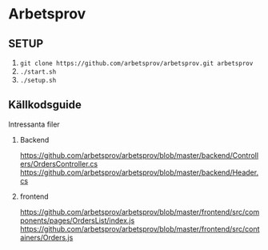 # Arbetsprov

## SETUP

1.  `git clone https://github.com/arbetsprov/arbetsprov.git arbetsprov` 
2.  `./start.sh`
4.  `./setup.sh`
 
## Källkodsguide

Intressanta filer


1. Backend

    https://github.com/arbetsprov/arbetsprov/blob/master/backend/Controllers/OrdersController.cs
    https://github.com/arbetsprov/arbetsprov/blob/master/backend/Header.cs

2. frontend

    https://github.com/arbetsprov/arbetsprov/blob/master/frontend/src/components/pages/OrdersList/index.js
    https://github.com/arbetsprov/arbetsprov/blob/master/frontend/src/containers/Orders.js

